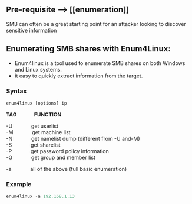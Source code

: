 ## Pre-requisite --> [[enumeration]]
SMB can often be a great starting point for an attacker looking to discover sensitive information

## Enumerating SMB shares with Enum4Linux:
-  Enum4linux is a tool used to enumerate SMB shares on both Windows and Linux systems.
-  it easy to quickly extract information from the target.

### Syntax
```python
enum4linux [options] ip
```
**TAG**            **FUNCTION**  

-U             get userlist  
-M             get machine list  
-N             get namelist dump (different from -U and-M)  
-S             get sharelist  
-P             get password policy information  
-G             get group and member list

-a             all of the above (full basic enumeration)

### Example
```python
enum4linux -a 192.168.1.13
```
